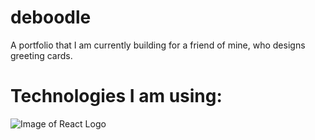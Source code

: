 # deboodle
A portfolio that I am currently building for a friend of mine, who designs greeting cards.

# Technologies I am using:
![Image of React Logo](https://www.import.io/wp-content/uploads/2017/10/React-logo.png)
